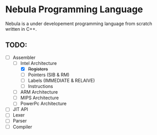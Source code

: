 # Nebula Programming Language

Nebula is a under developement programming language from scratch written in C++.

## TODO:
- [ ] Assembler
	- [ ] Intel Architecture
		- [x] ~~Registers~~
		- [ ] Pointers (SIB & RM)
		- [ ] Labels (IMMEDIATE & RELAIVE)
		- [ ] Instructions
	- [ ] ARM Architecture
	- [ ] MIPS Architecture
	- [ ] PowerPc Architecture
- [ ] JIT API
- [ ] Lexer
- [ ] Parser
- [ ] Compiler